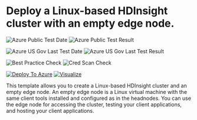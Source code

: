 # Deploy a Linux-based HDInsight cluster with an empty edge node.

![Azure Public Test Date](https://azurequickstartsservice.blob.core.windows.net/badges/101-hdinsight-linux-with-edge-node/PublicLastTestDate.svg)
![Azure Public Test Result](https://azurequickstartsservice.blob.core.windows.net/badges/101-hdinsight-linux-with-edge-node/PublicDeployment.svg)

![Azure US Gov Last Test Date](https://azurequickstartsservice.blob.core.windows.net/badges/101-hdinsight-linux-with-edge-node/FairfaxLastTestDate.svg)
![Azure US Gov Last Test Result](https://azurequickstartsservice.blob.core.windows.net/badges/101-hdinsight-linux-with-edge-node/FairfaxDeployment.svg)

![Best Practice Check](https://azurequickstartsservice.blob.core.windows.net/badges/101-hdinsight-linux-with-edge-node/BestPracticeResult.svg)
![Cred Scan Check](https://azurequickstartsservice.blob.core.windows.net/badges/101-hdinsight-linux-with-edge-node/CredScanResult.svg)

[![Deploy To Azure](https://raw.githubusercontent.com/fathym-it/azure-quickstart-templates/master/1-CONTRIBUTION-GUIDE/images/deploytoazure.svg?sanitize=true)](https://portal.azure.com/#create/Microsoft.Template/uri/https%3A%2F%2Fraw.githubusercontent.com%2Ffathym-it%2Fazure-quickstart-templates%2Fmaster%2F101-hdinsight-linux-with-edge-node%2Fazuredeploy.json)  [![Visualize](https://raw.githubusercontent.com/fathym-it/azure-quickstart-templates/master/1-CONTRIBUTION-GUIDE/images/visualizebutton.svg?sanitize=true)](http://armviz.io/#/?load=https%3A%2F%2Fraw.githubusercontent.com%2Ffathym-it%2Fazure-quickstart-templates%2Fmaster%2F101-hdinsight-linux-with-edge-node%2Fazuredeploy.json)

This template allows you to create a Linux-based HDInsight cluster and an empty edge node. An empty edge node is a Linux virtual machine with the same client tools installed and configured as in the headnodes. You can use the edge node for accessing the cluster, testing your client applications, and hosting your client applications. 


